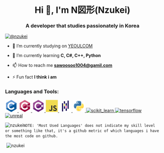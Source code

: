 <h1 align="center">Hi 👋, I'm N図形(Nzukei)</h1>
<h3 align="center">A developer that studies passionately in Korea</h3>

<p align="left"> <a href="https://twitter.com/@nzukei" target="blank"><img src="https://img.shields.io/twitter/follow/@nzukei?logo=twitter&style=for-the-badge" alt="@nzukei" /></a> </p>

- 🔭 I’m currently studying on [YEOULCOM](https://sites.google.com/view/yeoulcom)

- 🌱 I’m currently learning **C, C#, C++, Python**

- 📫 How to reach me **sawoosoo1004@gamil.com**

- ⚡ Fun fact **I think i am**


<h3 align="left">Languages and Tools:</h3>
<p align="left"> <a href="https://www.cprogramming.com/" target="_blank" rel="noreferrer"> <img src="https://raw.githubusercontent.com/devicons/devicon/master/icons/c/c-original.svg" alt="c" width="40" height="40"/> </a> <a href="https://www.w3schools.com/cpp/" target="_blank" rel="noreferrer"> <img src="https://raw.githubusercontent.com/devicons/devicon/master/icons/cplusplus/cplusplus-original.svg" alt="cplusplus" width="40" height="40"/> </a> <a href="https://www.w3schools.com/cs/" target="_blank" rel="noreferrer"> <img src="https://raw.githubusercontent.com/devicons/devicon/master/icons/csharp/csharp-original.svg" alt="csharp" width="40" height="40"/> </a> <a href="https://developer.mozilla.org/en-US/docs/Web/JavaScript" target="_blank" rel="noreferrer"> <img src="https://raw.githubusercontent.com/devicons/devicon/master/icons/javascript/javascript-original.svg" alt="javascript" width="40" height="40"/> </a> <a href="https://pandas.pydata.org/" target="_blank" rel="noreferrer"> <img src="https://raw.githubusercontent.com/devicons/devicon/2ae2a900d2f041da66e950e4d48052658d850630/icons/pandas/pandas-original.svg" alt="pandas" width="40" height="40"/> </a> <a href="https://www.python.org" target="_blank" rel="noreferrer"> <img src="https://raw.githubusercontent.com/devicons/devicon/master/icons/python/python-original.svg" alt="python" width="40" height="40"/> </a> <a href="https://scikit-learn.org/" target="_blank" rel="noreferrer"> <img src="https://upload.wikimedia.org/wikipedia/commons/0/05/Scikit_learn_logo_small.svg" alt="scikit_learn" width="40" height="40"/> </a> <a href="https://www.tensorflow.org" target="_blank" rel="noreferrer"> <img src="https://www.vectorlogo.zone/logos/tensorflow/tensorflow-icon.svg" alt="tensorflow" width="40" height="40"/> </a> <a href="https://unrealengine.com/" target="_blank" rel="noreferrer"> <img src="https://raw.githubusercontent.com/kenangundogan/fontisto/036b7eca71aab1bef8e6a0518f7329f13ed62f6b/icons/svg/brand/unreal-engine.svg" alt="unreal" width="40" height="40"/> </a> </p>

<p><img align="left" src="https://github-readme-stats.vercel.app/api/top-langs?username=nzukei&show_icons=true&locale=en&layout=compact" alt="nzukei" /></p>

`NOTE: 'Most Used Languages' does not indicate my skill level or something like that, it's a github metric of which languages i have the most code on github.`



<p>&nbsp;<img align="center" src="https://github-readme-stats.vercel.app/api?username=nzukei&show_icons=true&locale=en" alt="nzukei" /></p>
